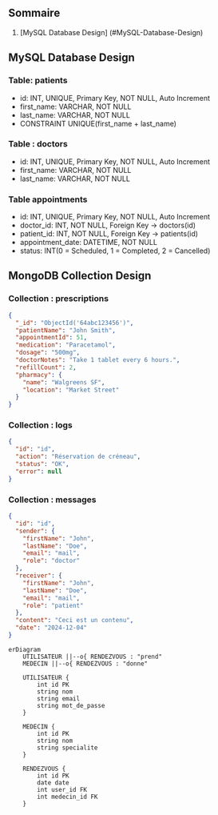 ## Sommaire
1. [MySQL Database Design] (#MySQL-Database-Design)

## MySQL Database Design

### Table: patients
- id: INT, UNIQUE, Primary Key, NOT NULL, Auto Increment
- first_name: VARCHAR, NOT NULL
- last_name: VARCHAR, NOT NULL
- CONSTRAINT UNIQUE(first_name + last_name)

### Table : doctors
- id: INT, UNIQUE, Primary Key, NOT NULL, Auto Increment
- first_name: VARCHAR, NOT NULL
- last_name: VARCHAR, NOT NULL

### Table appointments
- id: INT, UNIQUE, Primary Key, NOT NULL, Auto Increment
- doctor_id: INT, NOT NULL, Foreign Key -> doctors(id)
- patient_id: INT, NOT NULL, Foreign Key -> patients(id)
- appointment_date: DATETIME, NOT NULL
- status: INT(0 = Scheduled, 1 = Completed, 2 = Cancelled)

## MongoDB Collection Design

### Collection : prescriptions
```json
{
  "_id": "ObjectId('64abc123456')",
  "patientName": "John Smith",
  "appointmentId": 51,
  "medication": "Paracetamol",
  "dosage": "500mg",
  "doctorNotes": "Take 1 tablet every 6 hours.",
  "refillCount": 2,
  "pharmacy": {
    "name": "Walgreens SF",
    "location": "Market Street"
  }
}
```

### Collection : logs
```json
{
  "id": "id",
  "action": "Réservation de créneau",
  "status": "OK",
  "error": null
}
```

### Collection : messages
```json
{
  "id": "id",
  "sender": {
    "firstName": "John",
    "lastName": "Doe",
    "email": "mail",
    "role": "doctor"
  },
  "receiver": {
    "firstName": "John",
    "lastName": "Doe",
    "email": "mail",
    "role": "patient"
  },
  "content": "Ceci est un contenu",
  "date": "2024-12-04"
}
```

```mermaid
erDiagram
    UTILISATEUR ||--o{ RENDEZVOUS : "prend"
    MEDECIN ||--o{ RENDEZVOUS : "donne"

    UTILISATEUR {
        int id PK
        string nom
        string email
        string mot_de_passe
    }

    MEDECIN {
        int id PK
        string nom
        string specialite
    }

    RENDEZVOUS {
        int id PK
        date date
        int user_id FK
        int medecin_id FK
    }
```
